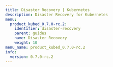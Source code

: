 ```yaml
---
title: Disaster Recovery | Kubernetes
description: Disaster Recovery for Kubernetes
menu:
  product_kubed_0.7.0-rc.2:
    identifier: disaster-recovery
    parent: guides
    name: Disaster Recovery
    weight: 10
menu_name: product_kubed_0.7.0-rc.2
info:
  version: 0.7.0-rc.2
---
```


